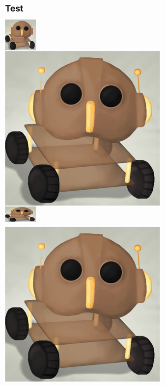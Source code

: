 # Test

<img src="Robots%20Discord.png" width = "100" >

<img src="Robots%20Discord.png" >

<img src="Robots%20Discord.png" width = "100" height = "50">

![](Robots%20Discord.png)
